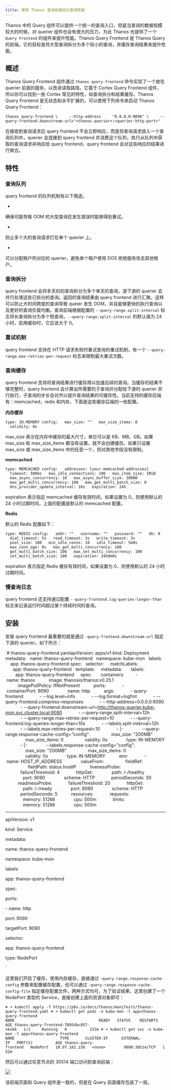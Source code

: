 ```yaml
---
title: 使用 Thanos 查询前端优化查询性能
---
```


Thanos 中的 Query 组件可以提供一个统一的查询入口，但是当查询的数据规模较大的时候，对 querier 组件也会有很大的压力，为此 Thanos 也提供了一个 `Query Frontend` 的组件来提升性能。Thanos Query Frontend 是 Thanos Query 的前端，它的目标是将大型查询拆分为多个较小的查询，并缓存查询结果来提升性能。

## 概述

Thanos Query Frontend 组件通过 `thanos query-frontend` 命令实现了一个放在 querier 前面的服务，以改进读取路径。它基于 Cortex Query Frontend 组件，所以你可以找到一些 Cortex 常见的特性，如查询拆分和结果缓存。Thanos Query Frontend 是无状态和水平扩展的，可以使用下列命令来启动 Thanos Query Frontend：

`thanos query-frontend \     --http-address     "0.0.0.0:9090" \     --query-frontend.downstream-url="<thanos-querier>:<querier-http-port>"`

在接收到查询请求后 query frontend 不会立即响应，而是将查询请求放入一个查询队列中，querier 会连接到 query frontend 并消费这个队列，执行从队列中获取的查询请求并响应给 query frontend，query frontend 会对这些响应的结果进行聚合。

## 特性

### 查询队列

query frontend 的队列机制有以下用途。

-

确保可能导致 OOM 的大型查询在发生错误时能够得到重试。

-

防止多个大的查询请求打在单个 querier 上。

-

可以分配租户所对应的 querier，避免单个租户使用 DOS 拒绝服务攻击其他租户。

### 查询拆分

query frontend 会将多天的的查询拆分为多个单天的查询，游下游的 querier 去并行处理这些已拆分的查询。返回的查询结果由 query frontend 进行汇聚。这样可以防止大时间跨度的查询导致 queier 发生 OOM，并且能够更快的执行查询以及更好的查询负载均衡。查询前端根据配置的 `--query-range.split-interval` 标志将长查询拆分为多个短查询，`--query-range.split-interval` 的默认值为 24 小时，启用缓存时，它应该大于 0。

### 重试机制

query frontend 支持在 HTTP 请求失败时重试查询的重试机制，有一个 `--query-range.max-retries-per-request` 标志来限制最大重试次数。

### 查询缓存

query frontend 支持将查询结果进行缓存用以加速后续的查询。当缓存的结果不够完整时，query frontend 会计算出所需要的子查询并分配给下游的 querier 并行执行，子查询的步长会对齐以提升查询结果的可缓存性。当前支持的缓存后端有：memcached，redis 和内存，下面是这些缓存后端的一些配置。

**内存缓存**

`type: IN-MEMORY config:   max_size: ""   max_size_items: 0   validity: 0s`

max_size 表示在内存中缓存的最大尺寸，单位可以是 KB、MB、GB。如果 max_size 和 max_size_items 都没有设置，就不会创建缓存。如果只设置 max_size 或 max_size_items 中的任意一个，则对其他字段没有限制。

**memcached**

`type: MEMCACHED config:   addresses: [your-memcached-addresses]   timeout: 500ms   max_idle_connections: 100   max_item_size: 1MiB   max_async_concurrency: 10   max_async_buffer_size: 10000   max_get_multi_concurrency: 100   max_get_multi_batch_size: 0   dns_provider_update_interval: 10s   expiration: 24h`

expiration 表示指定 memcached 缓存有效时间，如果设置为 0，则使用默认的 24 小时过期时间，上面的配置是默认的 memcached 配置。

**Redis**

默认的 Redis 配置如下：

`type: REDIS config:   addr: ""   username: ""   password: ""   db: 0   dial_timeout: 5s   read_timeout: 3s   write_timeout: 3s   pool_size: 100   min_idle_conns: 10   idle_timeout: 5m0s   max_conn_age: 0s   max_get_multi_concurrency: 100   get_multi_batch_size: 100   max_set_multi_concurrency: 100   set_multi_batch_size: 100   expiration: 24h0m0s`

expiration 表示指定 Redis 缓存有效时间，如果设置为 0，则使用默认的 24 小时过期时间。

### 慢查询日志

query frontend 还支持通过配置 `--query-frontend.log-queries-longer-than` 标志来记录运行时间超过某个持续时间的查询。

## 安装

安装 query frontend 最重要的就是通过 `-query-frontend.downstream-url` 指定下游的 querier，如下所示：

\`# thanos-query-frontend.yamlapiVersion: apps/v1
kind: Deployment
metadata:
  name: thanos-query-frontend
  namespace: kube-mon
  labels:
    app: thanos-query-frontend
spec:
  selector:
    matchLabels:
      app: thanos-query-frontend
  template:
    metadata:
      labels:
        app: thanos-query-frontend
    spec:
      containers:
        - name: thanos
          image: thanosio/thanos:v0.25.1
          imagePullPolicy: IfNotPresent
          ports:
            - containerPort: 9090
              name: http
          args:
            - query-frontend
            - --log.level=info
            - --log.format=logfmt
            - --query-frontend.compress-responses
            - --http-address=0.0.0.0:9090
            - --query-frontend.downstream-url=http://thanos-querier.kube-mon.svc.cluster.local:9090
            - --query-range.split-interval=12h
            - --query-range.max-retries-per-request=10
            - --query-frontend.log-queries-longer-than=10s
            - --labels.split-interval=12h
            - --labels.max-retries-per-request=10
            - |-
              --query-range.response-cache-config="config":
                max_size: "200MB"
                max_size_items: 0
                validity: 0s
              type: IN-MEMORY
            - |-
              --labels.response-cache-config="config":
                max_size: "200MB"
                max_size_items: 0
                validity: 0s
              type: IN-MEMORY
          env:
            - name: HOST_IP_ADDRESS
              valueFrom:
                fieldRef:
                  fieldPath: status.hostIP
          livenessProbe:
            failureThreshold: 4
            httpGet:
              path: /-/healthy
              port: 9090
              scheme: HTTP
            periodSeconds: 30
          readinessProbe:
            failureThreshold: 20
            httpGet:
              path: /-/ready
              port: 9090
              scheme: HTTP
            periodSeconds: 5
          resources:
            requests:
              memory: 512Mi
              cpu: 500m
            limits:
              memory: 512Mi
              cpu: 500m

---

apiVersion: v1

kind: Service

metadata:

name: thanos-query-frontend

namespace: kube-mon

labels:

app: thanos-query-frontend

spec:

ports:

- name: http

port: 9090

targetPort: 9090

selector:

app: thanos-query-frontend

type: NodePort

\`

这里我们开启了缓存，使用内存缓存，直接通过 `-query-range.response-cache-config` 参数来配置缓存配置，也可以通过 `-query-range.response-cache-config-file` 指定缓存配置文件，两种方式均可，为了验证结果，这里创建了一个 NodePort 类型的 Service，直接创建上面的资源对象即可：

`☸ ➜ kubectl apply -f https://p8s.io/docs/thanos/manifests/thanos-query-frontend.yaml ☸ ➜ kubectl get pods -n kube-mon -l app=thanos-query-frontend NAME                                     READY   STATUS    RESTARTS   AGE thanos-query-frontend-78954bc857-nkxkk   1/1     Running   0          151m ☸ ➜ kubectl get svc -n kube-mon -l app=thanos-query-frontend NAME                    TYPE       CLUSTER-IP      EXTERNAL-IP   PORT(S)          AGE thanos-query-frontend   NodePort   10.97.182.150   <none>        9090:30514/TCP   152m`

然后可以通过任意节点的 30514 端口访问到查询前端：

![](https://notes-learning.oss-cn-beijing.aliyuncs.com/eb1b6218-460e-40ab-8fdc-0d2e104245d9/640)

该前端页面和 Query 组件是一致的，但是在 Query 前面缓存包装了一层。
